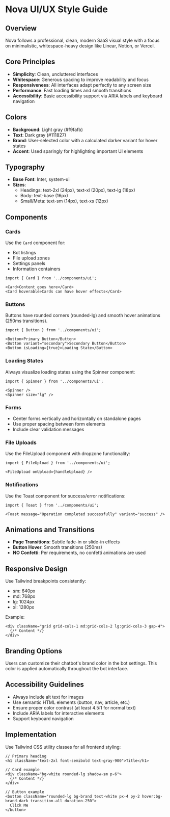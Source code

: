 # Nova UI/UX Style Guide

## Overview

Nova follows a professional, clean, modern SaaS visual style with a focus on minimalistic, whitespace-heavy design like Linear, Notion, or Vercel.

## Core Principles

- **Simplicity**: Clean, uncluttered interfaces
- **Whitespace**: Generous spacing to improve readability and focus
- **Responsiveness**: All interfaces adapt perfectly to any screen size
- **Performance**: Fast loading times and smooth transitions
- **Accessibility**: Basic accessibility support via ARIA labels and keyboard navigation

## Colors

- **Background**: Light gray (#f9fafb)
- **Text**: Dark gray (#111827)
- **Brand**: User-selected color with a calculated darker variant for hover states
- **Accent**: Used sparingly for highlighting important UI elements

## Typography

- **Base Font**: Inter, system-ui
- **Sizes**:
  - Headings: text-2xl (24px), text-xl (20px), text-lg (18px)
  - Body: text-base (16px)
  - Small/Meta: text-sm (14px), text-xs (12px)

## Components

### Cards

Use the `Card` component for:
- Bot listings
- File upload zones
- Settings panels
- Information containers

```tsx
import { Card } from '../components/ui';

<Card>Content goes here</Card>
<Card hoverable>Cards can have hover effects</Card>
```

### Buttons

Buttons have rounded corners (rounded-lg) and smooth hover animations (250ms transitions).

```tsx
import { Button } from '../components/ui';

<Button>Primary Button</Button>
<Button variant="secondary">Secondary Button</Button>
<Button isLoading={true}>Loading State</Button>
```

### Loading States

Always visualize loading states using the Spinner component:

```tsx
import { Spinner } from '../components/ui';

<Spinner />
<Spinner size="lg" />
```

### Forms

- Center forms vertically and horizontally on standalone pages
- Use proper spacing between form elements
- Include clear validation messages

### File Uploads

Use the FileUpload component with dropzone functionality:

```tsx
import { FileUpload } from '../components/ui';

<FileUpload onUpload={handleUpload} />
```

### Notifications

Use the Toast component for success/error notifications:

```tsx
import { Toast } from '../components/ui';

<Toast message="Operation completed successfully" variant="success" />
```

## Animations and Transitions

- **Page Transitions**: Subtle fade-in or slide-in effects
- **Button Hover**: Smooth transitions (250ms)
- **NO Confetti**: Per requirements, no confetti animations are used

## Responsive Design

Use Tailwind breakpoints consistently:
- sm: 640px
- md: 768px
- lg: 1024px
- xl: 1280px

Example:
```tsx
<div className="grid grid-cols-1 md:grid-cols-2 lg:grid-cols-3 gap-4">
  {/* Content */}
</div>
```

## Branding Options

Users can customize their chatbot's brand color in the bot settings. This color is applied automatically throughout the bot interface.

## Accessibility Guidelines

- Always include alt text for images
- Use semantic HTML elements (button, nav, article, etc.)
- Ensure proper color contrast (at least 4.5:1 for normal text)
- Include ARIA labels for interactive elements
- Support keyboard navigation

## Implementation

Use Tailwind CSS utility classes for all frontend styling:

```tsx
// Primary heading
<h1 className="text-2xl font-semibold text-gray-900">Title</h1>

// Card example
<div className="bg-white rounded-lg shadow-sm p-6">
  {/* Content */}
</div>

// Button example
<button className="rounded-lg bg-brand text-white px-4 py-2 hover:bg-brand-dark transition-all duration-250">
  Click Me
</button>
``` 